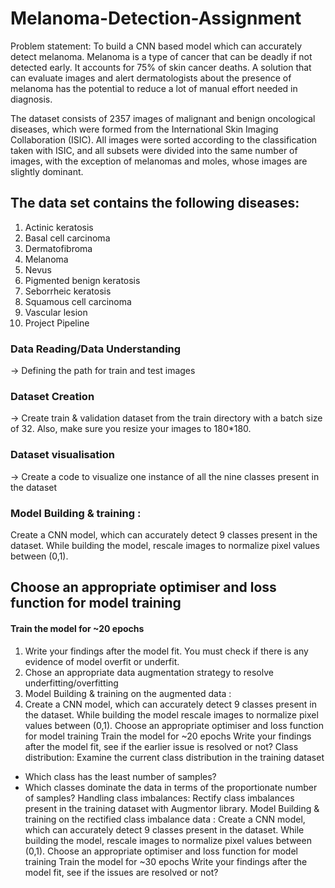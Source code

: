 # Melanoma-Detection-Assignment

Problem statement: To build a CNN based model which can accurately detect melanoma. Melanoma is a type of cancer that can be deadly if not detected early. It accounts for 75% of skin cancer deaths. A solution that can evaluate images and alert dermatologists about the presence of melanoma has the potential to reduce a lot of manual effort needed in diagnosis.

The dataset consists of 2357 images of malignant and benign oncological diseases, which were formed from the International Skin Imaging Collaboration (ISIC). All images were sorted according to the classification taken with ISIC, and all subsets were divided into the same number of images, with the exception of melanomas and moles, whose images are slightly dominant.


## The data set contains the following diseases:

1. Actinic keratosis
2. Basal cell carcinoma
3. Dermatofibroma
4. Melanoma
5. Nevus
6. Pigmented benign keratosis
7. Seborrheic keratosis
8. Squamous cell carcinoma
9. Vascular lesion
10. Project Pipeline

### Data Reading/Data Understanding 
→ Defining the path for train and test images 
### Dataset Creation
→ Create train & validation dataset from the train directory with a batch size of 32. Also, make sure you resize your images to 180*180.
### Dataset visualisation 
→ Create a code to visualize one instance of all the nine classes present in the dataset 
### Model Building & training : 
Create a CNN model, which can accurately detect 9 classes present in the dataset. While building the model, rescale images to normalize pixel values between (0,1).
## Choose an appropriate optimiser and loss function for model training
#### Train the model for ~20 epochs
1. Write your findings after the model fit. You must check if there is any evidence of model overfit or underfit.
2. Chose an appropriate data augmentation strategy to resolve underfitting/overfitting 
3. Model Building & training on the augmented data :
4. Create a CNN model, which can accurately detect 9 classes present in the dataset. While building the model rescale images to normalize pixel values between (0,1).
Choose an appropriate optimiser and loss function for model training
Train the model for ~20 epochs
Write your findings after the model fit, see if the earlier issue is resolved or not?
Class distribution: Examine the current class distribution in the training dataset 
- Which class has the least number of samples?
- Which classes dominate the data in terms of the proportionate number of samples?
Handling class imbalances: Rectify class imbalances present in the training dataset with Augmentor library.
Model Building & training on the rectified class imbalance data :
Create a CNN model, which can accurately detect 9 classes present in the dataset. While building the model, rescale images to normalize pixel values between (0,1).
Choose an appropriate optimiser and loss function for model training
Train the model for ~30 epochs
Write your findings after the model fit, see if the issues are resolved or not?
